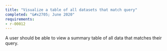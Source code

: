 ```yaml
---
title: "Visualize a table of all datasets that match query"
completed: "&#x2705; June 2020"
requirements:
- r-00012
---
```


A user should be able to view a summary table of all data that matches their query.
